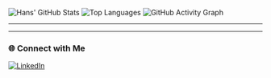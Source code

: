 ![Hans' GitHub Stats](https://github-readme-stats.vercel.app/api?username=hansdevs&show_icons=true&theme=tokyonight&hide_border=true&card_width=450)
![Top Languages](https://github-readme-stats.vercel.app/api/top-langs/?username=hansdevs&layout=compact&theme=tokyonight&hide_border=true&card_width=450)
![GitHub Activity Graph](https://github-readme-activity-graph.vercel.app/graph?username=hansdevs&theme=tokyo-night&hide_border=true)

---

---

### 🌐 Connect with Me  
[![LinkedIn](https://img.shields.io/badge/LinkedIn-Profile-0A66C2?style=for-the-badge&logo=linkedin&logoColor=white)](https://www.linkedin.com/in/hans-gamlien-59ab1a265)

